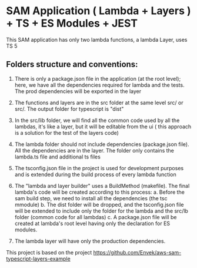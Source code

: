 # SAM Application  ( Lambda + Layers ) + TS + ES Modules + JEST

This SAM application has only two lambda functions, a lambda Layer, uses TS 5

## Folders structure and conventions:

1. There is only a package.json file in the application (at the root level); here,
we have all the dependencies required for lambda and the tests. The prod dependencies will be exported in the layer

2. The functions and layers are in the src folder at the same level
   src/<function name> or src/<layer name>.  The output folder for typescript is "dist"

3. In the src/lib folder, we will find all the common code used by all the lambdas, it's like a layer, but it will be editable from the ui ( this approach  is a solution for the test of the layers code)

4. The lambda folder should not include dependencies (package.json file). All the dependencies are in the layer. The folder only contains the lambda.ts file and additional ts files

5. The tsconfig.json file in the project is used for development purposes and is extended during the build process of every lambda function

6. The "lambda and layer builder" uses a BuildMethod (makefile). The final lambda's code will be created according to this process:
     a. Before the sam build step, we need to install all the dependencies (the tsc mmodule)
     b. The dist folder will be dropped, and the tsconfig.json file will be extended to include only the folder for the lambda and the src/lb folder (common code for all lambdas)
     c. A package.json file will be created at lambda's root level having only the declaration for ES modules.

7. The lambda layer will have only the production dependencies.

   

This project is based on the project https://github.com/Envek/aws-sam-typescript-layers-example
